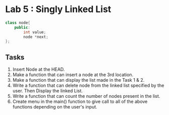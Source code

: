 # Lab 5 : Singly Linked List

```cpp
class node{
	public:
		int value;
		node *next;
};
```

## Tasks

1. Insert Node at the HEAD.
2. Make a function that can insert a node at the 3rd location.
3. Make a function that can display the list made in the Task 1 & 2.
4. Write a function that can delete node from the linked list specified by the user. Then Display the linked List.
5. Write a function that can count the number of nodes present in the list.
6. Create menu in the main() function to give call to all of the above functions depending on the user's input.